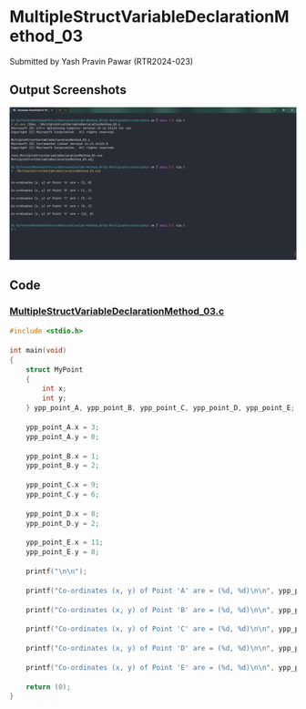 # MultipleStructVariableDeclarationMethod_03

Submitted by Yash Pravin Pawar (RTR2024-023)

## Output Screenshots
![output.png](./02-Screenshots/output.png)

## Code
### [MultipleStructVariableDeclarationMethod_03.c](./01-Code/MultipleStructVariableDeclarationMethod_03.c)
```c
#include <stdio.h>

int main(void)
{
    struct MyPoint
    {
        int x;
        int y;
    } ypp_point_A, ypp_point_B, ypp_point_C, ypp_point_D, ypp_point_E;

    ypp_point_A.x = 3;
    ypp_point_A.y = 0;

    ypp_point_B.x = 1;
    ypp_point_B.y = 2;

    ypp_point_C.x = 9;
    ypp_point_C.y = 6;

    ypp_point_D.x = 8;
    ypp_point_D.y = 2;

    ypp_point_E.x = 11;
    ypp_point_E.y = 8;

    printf("\n\n");

    printf("Co-ordinates (x, y) of Point 'A' are = (%d, %d)\n\n", ypp_point_A.x, ypp_point_A.y);
    
    printf("Co-ordinates (x, y) of Point 'B' are = (%d, %d)\n\n", ypp_point_B.x, ypp_point_B.y);

    printf("Co-ordinates (x, y) of Point 'C' are = (%d, %d)\n\n", ypp_point_C.x, ypp_point_C.y);

    printf("Co-ordinates (x, y) of Point 'D' are = (%d, %d)\n\n", ypp_point_D.x, ypp_point_D.y);

    printf("Co-ordinates (x, y) of Point 'E' are = (%d, %d)\n\n", ypp_point_E.x, ypp_point_E.y);

    return (0);
}

```
